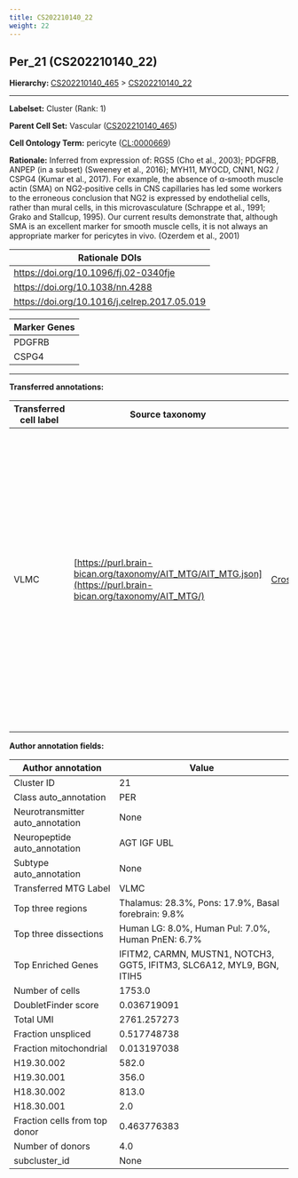 ```yaml
---
title: CS202210140_22
weight: 22
---
```

## Per_21 (CS202210140_22)
<b>Hierarchy: </b>
[CS202210140_465](../CS202210140_465) >
[CS202210140_22](../CS202210140_22)

---


**Labelset:** Cluster (Rank: 1)

**Parent Cell Set:** Vascular ([CS202210140_465](../CS202210140_465))



**Cell Ontology Term:**  pericyte ([CL:0000669](https://www.ebi.ac.uk/ols/ontologies/cl/terms?obo_id=CL:0000669)) 

**Rationale:** Inferred from expression of: RGS5 (Cho et al., 2003);  PDGFRB, ANPEP (in a subset) (Sweeney et al., 2016); MYH11, MYOCD, CNN1, NG2 / CSPG4 (Kumar et al., 2017).   For example, the absence of α‐smooth muscle actin (SMA) on NG2‐positive cells in CNS capillaries has led some workers to the erroneous conclusion that NG2 is expressed by endothelial cells, rather than mural cells, in this microvasculature (Schrappe et al., 1991; Grako and Stallcup, 1995). Our current results demonstrate that, although SMA is an excellent marker for smooth muscle cells, it is not always an appropriate marker for pericytes in vivo. (Ozerdem et al., 2001)

| Rationale DOIs |
|----------------|
|https://doi.org/10.1096/fj.02-0340fje|
|https://doi.org/10.1038/nn.4288|
|https://doi.org/10.1016/j.celrep.2017.05.019|

[MARKER GENES.]: #


| Marker Genes |
|--------------|
|PDGFRB|
|CSPG4|

---

[TRANSFERRED ANNOTATIONS.]: #


**Transferred annotations:**

| Transferred cell label | Source taxonomy | Source node accession | Algorithm name | Comment |
|------------------------|-----------------|-----------------------|----------------|---------|
|VLMC|[https://purl.brain-bican.org/taxonomy/AIT_MTG/AIT_MTG.json](https://purl.brain-bican.org/taxonomy/AIT_MTG/)|[CrossArea_subclass:f6b98fd9f4](https://purl.brain-bican.org/taxonomy/AIT_MTG/CrossArea_subclass_f6b98fd9f4)||We performed PCA (50 components) on our full dataset, trained a random forest classifier (scikit-learn, class_ weight=‘balanced’, max_depth=50) on the MTG labels, and then predicted labels for all cells. We labeled each cluster with the mode of its constituent cells if two conditions were met: more than 0.8 of predicted labels matched the mode, and the mean probability of these pre- dictions was greater than 0.8.|

[AUTHOR ANNOTATION FIELDS.]: #


**Author annotation fields:**

| Author annotation | Value |
|-------------------|-------|
|Cluster ID|21|
|Class auto_annotation|PER|
|Neurotransmitter auto_annotation|None|
|Neuropeptide auto_annotation|AGT IGF UBL|
|Subtype auto_annotation|None|
|Transferred MTG Label|VLMC|
|Top three regions|Thalamus: 28.3%, Pons: 17.9%, Basal forebrain: 9.8%|
|Top three dissections|Human LG: 8.0%, Human Pul: 7.0%, Human PnEN: 6.7%|
|Top Enriched Genes|IFITM2, CARMN, MUSTN1, NOTCH3, GGT5, IFITM3, SLC6A12, MYL9, BGN, ITIH5|
|Number of cells|1753.0|
|DoubletFinder score|0.036719091|
|Total UMI|2761.257273|
|Fraction unspliced|0.517748738|
|Fraction mitochondrial|0.013197038|
|H19.30.002|582.0|
|H19.30.001|356.0|
|H18.30.002|813.0|
|H18.30.001|2.0|
|Fraction cells from top donor|0.463776383|
|Number of donors|4.0|
|subcluster_id|None|
